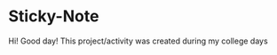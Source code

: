 # Sticky-Note
Hi! Good day! This project/activity was created during my college days
<Still learning>
